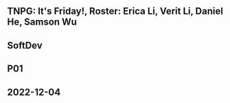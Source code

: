 ## TNPG: It's Friday!, Roster: Erica Li, Verit Li, Daniel He, Samson Wu
## SoftDev
## P01
## 2022-12-04
